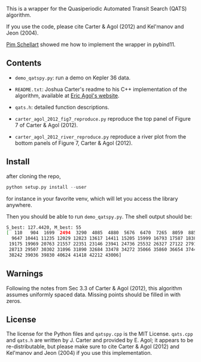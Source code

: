 This is a wrapper for the Quasiperiodic Automated Transit Search (QATS)
algorithm.

If you use the code, please cite Carter & Agol (2012) and Kel'manov and Jeon
(2004).

[Pim Schellart](https://github.com/pschella) showed me how to implement the
wrapper in pybind11.

## Contents

  * `demo_qatspy.py`: run a demo on Kepler 36 data.

  * `README.txt`: Joshua Carter's readme to his C++ implementation of the
    algorithm, available at
  [Eric Agol's website](http://faculty.washington.edu/agol/QATS/).

  * `qats.h`: detailed function descriptions.

  * `carter_agol_2012_fig7_reproduce.py` reproduce the top panel of Figure 7 of
    Carter & Agol (2012).

  * `carter_agol_2012_river_reproduce.py` reproduce a river plot from the
    bottom panels of Figure 7, Carter & Agol (2012).

## Install

after cloning the repo,
```python
python setup.py install --user
```
for instance in your favorite venv, which will let you access the library
anywhere.

Then you should be able to run `demo_qatspy.py`. The shell output should be:
```bash
S_best: 127.4420, M_best: 55
[  110   904  1699  2494  3290  4085  4880  5676  6470  7265  8059  8853
  9647 10441 11235 12029 12823 13617 14411 15205 15999 16793 17587 18381
 19175 19969 20763 21557 22351 23146 23941 24736 25532 26327 27122 27917
 28713 29507 30302 31096 31890 32684 33478 34272 35066 35860 36654 37448
 38242 39036 39830 40624 41418 42212 43006]
```

## Warnings

Following the notes from Sec 3.3 of Carter & Agol (2012), this algorithm
assumes uniformly spaced data. Missing points should be filled in with zeros.

## License

The license for the Python files and `qatspy.cpp` is the MIT License.
`qats.cpp` and `qats.h` are written by J. Carter and provided by E. Agol; it
appears to be re-distributable, but please make sure to cite Carter & Agol
(2012) and Kel'manov and Jeon (2004) if you use this implementation.
